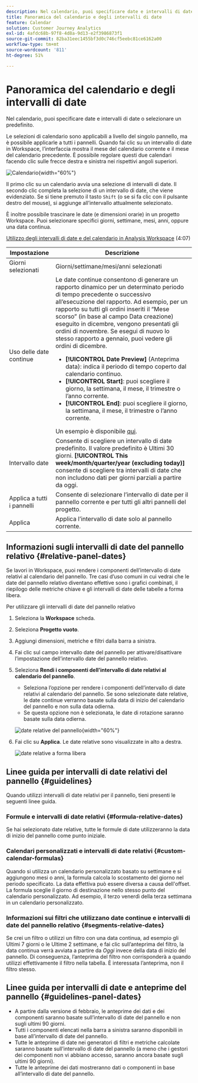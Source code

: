 ```yaml
---
description: Nel calendario, puoi specificare date e intervalli di date o selezionare un predefinito.
title: Panoramica del calendario e degli intervalli di date
feature: Calendar
solution: Customer Journey Analytics
exl-id: 4afdc68b-97f8-4d8a-9d13-e2f3986873f1
source-git-commit: 82ba31eec1455bf3d0c746cf5eebc81ce6162a00
workflow-type: tm+mt
source-wordcount: '811'
ht-degree: 51%

---
```


# Panoramica del calendario e degli intervalli di date

Nel calendario, puoi specificare date e intervalli di date o selezionare un predefinito.

Le selezioni di calendario sono applicabili a livello del singolo pannello, ma è possibile applicarle a tutti i pannelli. Quando fai clic su un intervallo di date in Workspace, l’interfaccia mostra il mese del calendario corrente e il mese del calendario precedente. È possibile regolare questi due calendari facendo clic sulle frecce destra e sinistra nei rispettivi angoli superiori.

![Calendario](assets/aw_calendar2.png){width="60%"}

Il primo clic su un calendario avvia una selezione di intervalli di date. Il secondo clic completa la selezione di un intervallo di date, che viene evidenziato. Se si tiene premuto il tasto `Shift` (o se si fa clic con il pulsante destro del mouse), si aggiunge all’intervallo attualmente selezionato.

È inoltre possibile trascinare le date (e dimensioni orarie) in un progetto Workspace. Puoi selezionare specifici giorni, settimane, mesi, anni, oppure una data continua.

[Utilizzo degli intervalli di date e del calendario in Analysis Workspace](https://experienceleague.adobe.com/docs/analytics-learn/tutorials/analysis-workspace/calendar-and-date-ranges/using-dates-in-analysis-workspace.html?lang=it) (4:07)

| Impostazione | Descrizione |
| --- | --- |
| Giorni selezionati | Giorni/settimane/mesi/anni selezionati |
| Uso delle date continue | Le date continue consentono di generare un rapporto dinamico per un determinato periodo di tempo precedente o successivo all’esecuzione del rapporto. Ad esempio, per un rapporto su tutti gli ordini inseriti il “Mese scorso” (in base al campo Data creazione) eseguito in dicembre, vengono presentati gli ordini di novembre. Se esegui di nuovo lo stesso rapporto a gennaio, puoi vedere gli ordini di dicembre.<ul><li>**[!UICONTROL Date Preview]** (Anteprima data): indica il periodo di tempo coperto dal calendario continuo.</li><li>**[!UICONTROL Start]**: puoi scegliere il giorno, la settimana, il mese, il trimestre o l’anno corrente.</li><li>**[!UICONTROL End]**: puoi scegliere il giorno, la settimana, il mese, il trimestre o l’anno corrente.</li></ul>Un esempio è disponibile [qui](/help/components/date-ranges/custom-date-ranges.md). |
| Intervallo date | Consente di scegliere un intervallo di date predefinito. Il valore predefinito è Ultimi 30 giorni. **[!UICONTROL This week/month/quarter/year (excluding today)]** consente di scegliere tra intervalli di date che non includono dati per giorni parziali a partire da oggi. |
| Applica a tutti i pannelli | Consente di selezionare l’intervallo di date per il pannello corrente e per tutti gli altri pannelli del progetto. |
| Applica | Applica l’intervallo di date solo al pannello corrente. |

## Informazioni sugli intervalli di date del pannello relativo {#relative-panel-dates}

Se lavori in Workspace, puoi rendere i componenti dell’intervallo di date relativi al calendario del pannello. Tre casi d’uso comuni in cui vedrai che le date del pannello relativo diventano effettive sono i grafici combinati, il riepilogo delle metriche chiave e gli intervalli di date delle tabelle a forma libera.

Per utilizzare gli intervalli di date del pannello relativo

1. Seleziona la **Workspace** scheda.
1. Seleziona **Progetto vuoto**.
1. Aggiungi dimensioni, metriche e filtri dalla barra a sinistra.
1. Fai clic sul campo intervallo date del pannello per attivare/disattivare l’impostazione dell’intervallo date del pannello relativo.
1. Seleziona **Rendi i componenti dell’intervallo di date relativi al calendario del pannello**.
   * Seleziona l’opzione per rendere i componenti dell’intervallo di date relativi al calendario del pannello.
Se sono selezionate date relative, le date continue verranno basate sulla data di inizio del calendario del pannello e non sulla data odierna.
   * Se questa opzione non è selezionata, le date di rotazione saranno basate sulla data odierna.

   ![date relative del pannello](assets/relative-date-selected.png){width="60%"}

1. Fai clic su **Applica**.
Le date relative sono visualizzate in alto a destra.

   ![date relative a forma libera ](assets/relative-date-range1.png)

## Linee guida per intervalli di date relativi del pannello {#guidelines}

Quando utilizzi intervalli di date relativi per il pannello, tieni presenti le seguenti linee guida.

### Formule e intervalli di date relativi {#formula-relative-dates}

Se hai selezionato date relative, tutte le formule di date utilizzeranno la data di inizio del pannello come punto iniziale.

### Calendari personalizzati e intervalli di date relativi {#custom-calendar-formulas}

Quando si utilizza un calendario personalizzato basato su settimane e si aggiungono mesi o anni, la formula calcola lo scostamento del giorno nel periodo specificato. La data effettiva può essere diversa a causa dell&#39;offset. La formula sceglie il giorno di destinazione nello stesso punto del calendario personalizzato. Ad esempio, il terzo venerdì della terza settimana in un calendario personalizzato.

### Informazioni sui filtri che utilizzano date continue e intervalli di date del pannello relativo {#segments-relative-dates}

Se crei un filtro o utilizzi un filtro con una data continua, ad esempio gli Ultimi 7 giorni o le Ultime 2 settimane, e fai clic sull’anteprima del filtro, la data continua verrà avviata a partire da *Oggi* invece della data di inizio del pannello. Di conseguenza, l’anteprima del filtro non corrisponderà a quando utilizzi effettivamente il filtro nella tabella. È interessata l’anteprima, non il filtro stesso.

## Linee guida per intervalli di date e anteprime del pannello {#guidelines-panel-dates}

* A partire dalla versione di febbraio, le anteprime dei dati e dei componenti saranno basate sull’intervallo di date del pannello e non sugli ultimi 90 giorni.
* Tutti i componenti elencati nella barra a sinistra saranno disponibili in base all’intervallo di date del pannello.
* Tutte le anteprime di date nei generatori di filtri e metriche calcolate saranno basate sull’intervallo di date del pannello (a meno che i gestori dei componenti non vi abbiano accesso, saranno ancora basate sugli ultimi 90 giorni).
* Tutte le anteprime dei dati mostreranno dati o componenti in base all’intervallo di date del pannello.